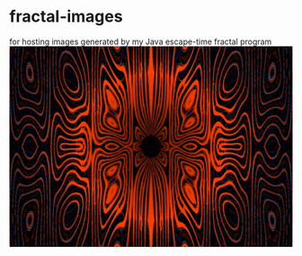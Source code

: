 # fractal-images
for hosting images generated by my Java escape-time fractal program
![1st image](https://github.com/teraspora/fractal-images/blob/master/examples/xtsJ1f353C401-pre226-1528x1080x-3.036236350301346y-1.4302825782411304_48343.png)
